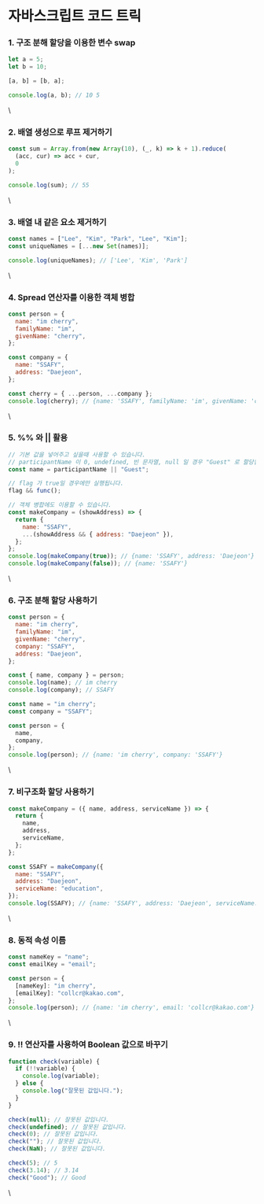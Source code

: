 # 자바스크립트 코드 트릭

### 1. 구조 분해 할당을 이용한 변수 swap

```javascript
let a = 5;
let b = 10;

[a, b] = [b, a];

console.log(a, b); // 10 5
```

\


### 2. 배열 생성으로 루프 제거하기

```javascript
const sum = Array.from(new Array(10), (_, k) => k + 1).reduce(
  (acc, cur) => acc + cur,
  0
);

console.log(sum); // 55
```

\


### 3. 배열 내 같은 요소 제거하기

```javascript
const names = ["Lee", "Kim", "Park", "Lee", "Kim"];
const uniqueNames = [...new Set(names)];

console.log(uniqueNames); // ['Lee', 'Kim', 'Park']
```

\


### 4. Spread 연산자를 이용한 객체 병합

```javascript
const person = {
  name: "im cherry",
  familyName: "im",
  givenName: "cherry",
};

const company = {
  name: "SSAFY",
  address: "Daejeon",
};

const cherry = { ...person, ...company };
console.log(cherry); // {name: 'SSAFY', familyName: 'im', givenName: 'cherry', address: 'Daejeon'}
```

\


### 5. %% 와 || 활용

```javascript
// 기본 값을 넣어주고 싶을때 사용할 수 있습니다.
// participantName 이 0, undefined, 빈 문자열, null 일 경우 "Guest" 로 할당됩니다.
const name = participantName || "Guest";

// flag 가 true일 경우에만 실행됩니다.
flag && func();

// 객체 병합에도 이용할 수 있습니다.
const makeCompany = (showAddress) => {
  return {
    name: "SSAFY",
    ...(showAddress && { address: "Daejeon" }),
  };
};
console.log(makeCompany(true)); // {name: 'SSAFY', address: 'Daejeon'}
console.log(makeCompany(false)); // {name: 'SSAFY'}
```

\


### 6. 구조 분해 할당 사용하기

```javascript
const person = {
  name: "im cherry",
  familyName: "im",
  givenName: "cherry",
  company: "SSAFY",
  address: "Daejeon",
};

const { name, company } = person;
console.log(name); // im cherry
console.log(company); // SSAFY
```

```javascript
const name = "im cherry";
const company = "SSAFY";

const person = {
  name,
  company,
};
console.log(person); // {name: 'im cherry', company: 'SSAFY'}
```

\


### 7. 비구조화 할당 사용하기

```javascript
const makeCompany = ({ name, address, serviceName }) => {
  return {
    name,
    address,
    serviceName,
  };
};

const SSAFY = makeCompany({
  name: "SSAFY",
  address: "Daejeon",
  serviceName: "education",
});
console.log(SSAFY); // {name: 'SSAFY', address: 'Daejeon', serviceName: 'education'}
```

\


### 8. 동적 속성 이름

```javascript
const nameKey = "name";
const emailKey = "email";

const person = {
  [nameKey]: "im cherry",
  [emailKey]: "collcr@kakao.com",
};
console.log(person); // {name: 'im cherry', email: 'collcr@kakao.com'}
```

\


### 9. !! 연산자를 사용하여 Boolean 값으로 바꾸기

```javascript
function check(variable) {
  if (!!variable) {
    console.log(variable);
  } else {
    console.log("잘못된 값입니다.");
  }
}

check(null); // 잘못된 값입니다.
check(undefined); // 잘못된 값입니다.
check(0); // 잘못된 값입니다.
check(""); // 잘못된 값입니다.
check(NaN); // 잘못된 값입니다.

check(5); // 5
check(3.14); // 3.14
check("Good"); // Good
```

\
